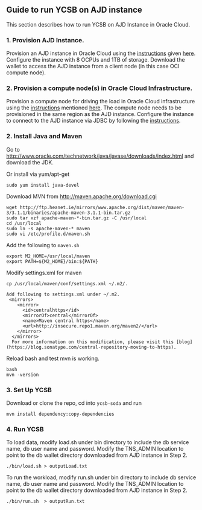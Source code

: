 ## Guide to run YCSB on AJD instance

This section describes how to run YCSB on AJD Instance in Oracle Cloud.

### 1. Provision AJD Instance.

Provision an AJD instance in Oracle Cloud using the [instructions](https://docs.oracle.com/en/cloud/paas/autonomous-json-database/) given [here](https://docs.oracle.com/en/cloud/paas/autonomous-json-database/).
Configure the instance with 8 OCPUs and 1TB of storage. Download the wallet to access the AJD instance from a client node (in this case OCI compute node). 


### 2. Provision a compute node(s) in Oracle Cloud Infrastructure.   

Provision a compute node for driving the load in Oracle Cloud infrastructure using the [instructions](https://docs.oracle.com/en-us/iaas/Content/Compute/Tasks/launchinginstance.htm#Creating_an_Instance) mentioned [here](https://docs.oracle.com/en-us/iaas/Content/Compute/Tasks/launchinginstance.htm#Creating_an_Instance).
The compute node needs to be provisioned in the same region as the AJD instance. Configure the instance to connect to the AJD instance via JDBC by following the [instructions](https://docs.oracle.com/en/cloud/paas/autonomous-database/adbsa/connect-jdbc-thin-wallet.html#GUID-5ED3C08C-1A84-4E5A-B07A-A5114951AA9E).

### 2. Install Java and Maven

Go to http://www.oracle.com/technetwork/java/javase/downloads/index.html and download the JDK.

Or install via yum/apt-get

    sudo yum install java-devel

Download MVN from http://maven.apache.org/download.cgi

    wget http://ftp.heanet.ie/mirrors/www.apache.org/dist/maven/maven-3/3.1.1/binaries/apache-maven-3.1.1-bin.tar.gz
    sudo tar xzf apache-maven-*-bin.tar.gz -C /usr/local
    cd /usr/local
    sudo ln -s apache-maven-* maven
    sudo vi /etc/profile.d/maven.sh

Add the following to `maven.sh`

    export M2_HOME=/usr/local/maven
    export PATH=${M2_HOME}/bin:${PATH}

Modify settings.xml for maven

    cp /usr/local/maven/conf/settings.xml ~/.m2/.
    
    Add following to settings.xml under ~/.m2.
     <mirrors>
        <mirror>
          <id>centralhttps</id>
          <mirrorOf>central</mirrorOf>
          <name>Maven central https</name>
          <url>http://insecure.repo1.maven.org/maven2/</url>
        </mirror>
      </mirrors>
      For more information on this modification, please visit this [blog](https://blog.sonatype.com/central-repository-moving-to-https).

Reload bash and test mvn is working.

    bash
    mvn -version

### 3. Set Up YCSB

Download or clone the repo, cd into `ycsb-soda` and run

    mvn install dependency:copy-dependencies

### 4. Run YCSB

To load data, modify load.sh under bin directory to include the db service name, db user name and 
password. Modify the TNS_ADMIN location to point to the db wallet directory downloaded from AJD 
instance in Step 2.

    ./bin/load.sh > outputLoad.txt

To run the workload, modify run.sh under bin directory to include db service name, db user name and
password. Modify the TNS_ADMIN location to point to the db wallet directory downloaded from AJD 
instance in Step 2. 

    ./bin/run.sh  > outputRun.txt

